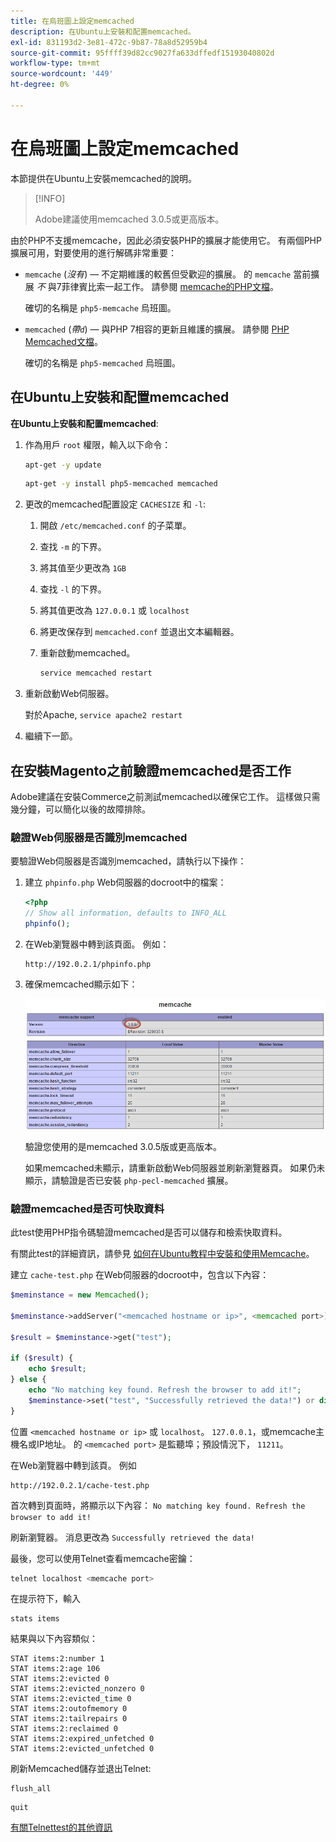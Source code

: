```yaml
---
title: 在烏班圖上設定memcached
description: 在Ubuntu上安裝和配置memcached。
exl-id: 831193d2-3e81-472c-9b87-78a8d52959b4
source-git-commit: 95ffff39d82cc9027fa633dffedf15193040802d
workflow-type: tm+mt
source-wordcount: '449'
ht-degree: 0%

---
```


# 在烏班圖上設定memcached

本節提供在Ubuntu上安裝memcached的說明。

>[!INFO]
>
>Adobe建議使用memcached 3.0.5或更高版本。

由於PHP不支援memcache，因此必須安裝PHP的擴展才能使用它。 有兩個PHP擴展可用，對要使用的進行解碼非常重要：

- `memcache` (_沒有_) — 不定期維護的較舊但受歡迎的擴展。
的 `memcache` 當前擴展 _不_ 與7菲律賓比索一起工作。 請參閱 [memcache的PHP文檔](https://www.php.net/manual/en/book.memcache.php)。

   確切的名稱是 `php5-memcache` 烏班圖。

- `memcached` (_帶`d`_) — 與PHP 7相容的更新且維護的擴展。 請參閱 [PHP Memcached文檔](https://www.php.net/manual/en/book.memcached.php)。

   確切的名稱是 `php5-memcached` 烏班圖。

## 在Ubuntu上安裝和配置memcached

**在Ubuntu上安裝和配置memcached**:

1. 作為用戶 `root` 權限，輸入以下命令：

   ```bash
   apt-get -y update
   ```

   ```bash
   apt-get -y install php5-memcached memcached
   ```

1. 更改的memcached配置設定 `CACHESIZE` 和 `-l`:

   1. 開啟 `/etc/memcached.conf` 的子菜單。
   1. 查找 `-m` 的下界。
   1. 將其值至少更改為 `1GB`
   1. 查找 `-l` 的下界。
   1. 將其值更改為 `127.0.0.1` 或 `localhost`
   1. 將更改保存到 `memcached.conf` 並退出文本編輯器。
   1. 重新啟動memcached。

      ```bash
      service memcached restart
      ```

1. 重新啟動Web伺服器。

   對於Apache, `service apache2 restart`

1. 繼續下一節。

## 在安裝Magento之前驗證memcached是否工作

Adobe建議在安裝Commerce之前測試memcached以確保它工作。 這樣做只需幾分鐘，可以簡化以後的故障排除。

### 驗證Web伺服器是否識別memcached

要驗證Web伺服器是否識別memcached，請執行以下操作：

1. 建立 `phpinfo.php` Web伺服器的docroot中的檔案：

   ```php
   <?php
   // Show all information, defaults to INFO_ALL
   phpinfo();
   ```

1. 在Web瀏覽器中轉到該頁面。 例如：

   ```http
   http://192.0.2.1/phpinfo.php
   ```

1. 確保memcached顯示如下：

   ![確認Web伺服器已識別Memcached](../../assets/configuration/memcache.png)

   驗證您使用的是memcached 3.0.5版或更高版本。

   如果memcached未顯示，請重新啟動Web伺服器並刷新瀏覽器頁。 如果仍未顯示，請驗證是否已安裝 `php-pecl-memcached` 擴展。

### 驗證memcached是否可快取資料

此test使用PHP指令碼驗證memcached是否可以儲存和檢索快取資料。

有關此test的詳細資訊，請參見 [如何在Ubuntu教程中安裝和使用Memcache](https://www.digitalocean.com/community/tutorials/how-to-install-and-use-memcache-on-ubuntu-14-04)。

建立 `cache-test.php` 在Web伺服器的docroot中，包含以下內容：

```php
$meminstance = new Memcached();

$meminstance->addServer("<memcached hostname or ip>", <memcached port>);

$result = $meminstance->get("test");

if ($result) {
    echo $result;
} else {
    echo "No matching key found. Refresh the browser to add it!";
    $meminstance->set("test", "Successfully retrieved the data!") or die("Could not save anything to memcached...");
}
```

位置 `<memcached hostname or ip>` 或 `localhost`。 `127.0.0.1`，或memcache主機名或IP地址。 的 `<memcached port>` 是監聽埠；預設情況下， `11211`。

在Web瀏覽器中轉到該頁。 例如

```http
http://192.0.2.1/cache-test.php
```

首次轉到頁面時，將顯示以下內容： `No matching key found. Refresh the browser to add it!`

刷新瀏覽器。 消息更改為 `Successfully retrieved the data!`

最後，您可以使用Telnet查看memcache密鑰：

```bash
telnet localhost <memcache port>
```

在提示符下，輸入

```shell
stats items
```

結果與以下內容類似：

```terminal
STAT items:2:number 1
STAT items:2:age 106
STAT items:2:evicted 0
STAT items:2:evicted_nonzero 0
STAT items:2:evicted_time 0
STAT items:2:outofmemory 0
STAT items:2:tailrepairs 0
STAT items:2:reclaimed 0
STAT items:2:expired_unfetched 0
STAT items:2:evicted_unfetched 0
```

刷新Memcached儲存並退出Telnet:

```shell
flush_all
```

```shell
quit
```

[有關Telnettest的其他資訊](https://darkcoding.net/software/memcached-list-all-keys/)
